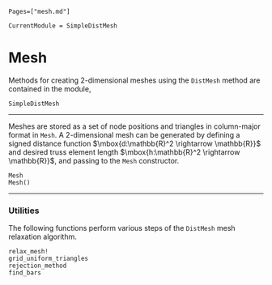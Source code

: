 ```@index
Pages=["mesh.md"]
```

```@meta
CurrentModule = SimpleDistMesh
```

# Mesh
Methods for creating 2-dimensional meshes using the `DistMesh` method are contained in the module,
```@docs
SimpleDistMesh
```

---

Meshes are stored as a set of node positions and triangles in column-major format in `Mesh`. A 2-dimensional mesh can be generated by defining a signed distance function $\mbox{d:\mathbb{R}^2 \rightarrow  \mathbb{R}}$ and desired truss element length $\mbox{h:\mathbb{R}^2 \rightarrow  \mathbb{R}}$, and passing to the `Mesh` constructor.
```@docs
Mesh
Mesh()
```

---
### Utilities

The following functions perform various steps of the `DistMesh` mesh relaxation algorithm.

```@docs
relax_mesh!
grid_uniform_triangles
rejection_method
find_bars
```
